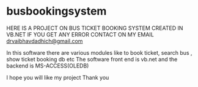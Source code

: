 # busbookingsystem
HERE IS A PROJECT ON BUS TICKET BOOKING SYSTEM CREATED IN VB.NET IF YOU GET ANY ERROR CONTACT ON MY EMAIL drvaibhavdadhich@gmail.com

In this software there are various modules like to book ticket, search bus , show ticket booking db etc 
The software front end is vb.net and the backend is MS-ACCESS(OLEDB)

I hope you will like my project 
Thank you

